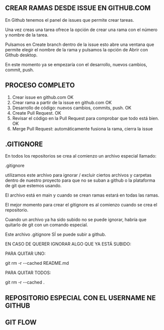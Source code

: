 

## CREAR RAMAS DESDE ISSUE EN GITHUB.COM

En Github tenemos el panel de issues que permite crear tareas.

Una vez creas una tarea ofrece la opción de crear una rama con el número y nombre de la tarea.

Pulsamos en Create branch dentro de la issue esto abre una ventana que permite elegir el nombre de la rama y pulsamos la opción de Abrir con Github desktop.

En este momento ya se empezaría con el desarrollo, nuevos cambios, commit, push.



## PROCESO COMPLETO

1. Crear issue en github.com OK
2. Crear rama a partir de la issue en github.com OK 
3. Desarrollo de código: nuevos cambios, commits, push. OK
4. Create Pull Request. OK
5. Revisar el código en la Pull Request para comprobar que todo está bien. OK
6. Merge Pull Request: automáticamente fusiona la rama, cierra la issue

## .GITIGNORE

En todos los repositorios se crea al comienzo un archivo especial llamado:

.gitignore

utilizamos este archivo para ignorar / excluir ciertos archivos y carpetas dentro de nuestro proyecto para que no se suban a github o la plataforma de git que estemos usando.

El archivo está en main y cuando se crean ramas estará en todas las ramas.


El mejor momento para crear el gitignore es al comienzo cuando se crea el repositorio.

Cuando un archivo ya ha sido subido no se puede ignorar, habría que quitarlo de git con un comando especial.

Este archivo .gitignore SÍ se puede subir a github.

EN CASO DE QUERER IGNORAR ALGO QUE YA ESTÁ SUBIDO:

PARA QUITAR UNO:

git rm -r --cached README.md

PARA QUITAR TODOS:

git rm -r --cached .


## REPOSITORIO ESPECIAL CON EL USERNAME NE GITHUB


## GIT FLOW
